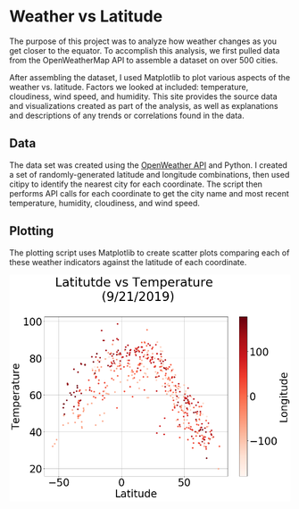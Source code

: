 # Weather vs Latitude

The purpose of this project was to analyze how weather changes as you get closer to the equator. To accomplish this analysis, we first pulled data from the OpenWeatherMap API to assemble a dataset on over 500 cities.

After assembling the dataset, I used Matplotlib to plot various aspects of the weather vs. latitude. Factors we looked at included: temperature, cloudiness, wind speed, and humidity. This site provides the source data and visualizations created as part of the analysis, as well as explanations and descriptions of any trends or correlations found in the data.

## Data

The data set was created using the [OpenWeather API](https://openweathermap.org/api) and Python. I created a set of randomly-generated latitude and longitude combinations, then used citipy to identify the nearest city for each coordinate. The script then performs API calls for each coordinate to get the city name and most recent temperature, humidity, cloudiness, and wind speed.

## Plotting

The plotting script uses Matplotlib to create scatter plots comparing each of these weather indicators against the latitude of each coordinate.

![Latitude vs Maximum Temperature](Assets/MaxTemp.png "Latitude vs Maximum Temperature")

